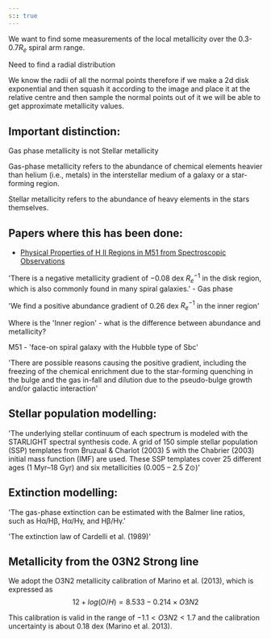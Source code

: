```yaml
---
s:: true
---
```


We want to find some measurements of the local metallicity over the 0.3-0.7$R_e$ spiral arm range.

Need to find a radial distribution

We know the radii of all the normal points therefore if we make a 2d disk exponential and then squash it according to the image and place it at the relative centre and then sample the normal points out of it we will be able to get approximate metallicity values.

## Important distinction:

Gas phase metallicity is not Stellar metallicity

Gas-phase metallicity refers to the abundance of chemical elements heavier than helium (i.e., metals) in the interstellar medium of a galaxy or a star-forming region.

Stellar metallicity refers to the abundance of heavy elements in the stars themselves.


## Papers where this has been done:

- [Physical Properties of H II Regions in M51 from Spectroscopic Observations](https://arxiv.org/pdf/2007.03188.pdf) 

'There is a negative metallicity gradient of −0.08 dex  $R^{−1}_e$ in the disk region, which is also commonly found in many spiral galaxies.' - Gas phase

'We find a positive abundance gradient of 0.26 dex $R^{−1}_e$ in the inner region'

Where is the 'Inner region' - what is the difference between abundance and metallicity?

M51 - 'face-on spiral galaxy with the Hubble type of Sbc'

'There are possible reasons causing the positive gradient, including the freezing of the chemical enrichment due to the star-forming quenching in the bulge and the gas in-fall and dilution due to the pseudo-bulge growth and/or galactic interaction'

## Stellar population modelling:

'The underlying stellar continuum of each spectrum is modeled with the STARLIGHT spectral synthesis code. A grid of 150 simple stellar population (SSP) templates from Bruzual & Charlot (2003) 5 with the Chabrier (2003) initial mass function (IMF) are used. These SSP templates cover 25 different ages (1 Myr–18 Gyr) and six metallicities (0.005 – 2.5 Z⊙)'

## Extinction modelling:

'The gas-phase extinction can be estimated with the Balmer line ratios, such as Hα/Hβ, Hα/Hγ, and Hβ/Hγ.'

'The extinction law of Cardelli et al. (1989)'

## Metallicity from the 03N2 Strong line

We adopt the O3N2 metallicity calibration of Marino et al. (2013), which is expressed as 
$$12 + log (O/H) = 8.533 − 0.214 × O3N2 $$

This calibration is valid in the range of $-1.1 < O3N2 < 1.7$ and the calibration uncertainty is about 0.18 dex (Marino et al. 2013).


